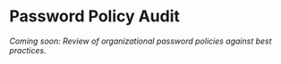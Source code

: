 # Password Policy Audit

*Coming soon: Review of organizational password policies against best practices.*
